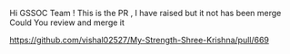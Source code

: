 Hi GSSOC Team !
This is the PR , I have raised but it not has been merge 
Could You review and merge it 

https://github.com/vishal02527/My-Strength-Shree-Krishna/pull/669

